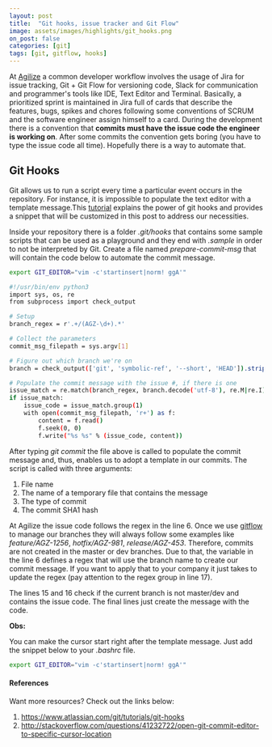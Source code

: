 ```yaml
---
layout: post
title:  "Git hooks, issue tracker and Git Flow"
image: assets/images/highlights/git_hooks.png
on_post: false
categories: [git]
tags: [git, gitflow, hooks]
---
```


At [Agilize](https://www.agilize.com.br/) a common developer workflow involves the usage of Jira for issue tracking, Git + Git Flow for versioning code, Slack for communication and programmer's tools like IDE, Text Editor and Terminal. Basically, a prioritized sprint is maintained in Jira full of cards that describe the features, bugs, spikes and chores following some conventions of SCRUM and the software engineer assign himself to a card. During the development there is a convention that **commits must have the issue code the engineer is working on**. After some commits the convention gets boring (you have to type the issue code all time). Hopefully there is a way to automate that.


## Git Hooks
Git allows us to run a script every time a particular event occurs in the repository. For instance, it is impossible to populate the text editor with a template message.This [tutorial](https://www.atlassian.com/git/tutorials/git-hooks) explains the power of git hooks and provides a snippet that will be customized in this post to address our necessities.

Inside your repository there is a folder *.git/hooks* that contains some sample scripts that can be used as a playground and they end with *.sample* in order to not be interpreted by Git. Create a file named *prepare-commit-msg* that will contain the code below to automate the commit message.

```bash
export GIT_EDITOR="vim -c'startinsert|norm! ggA'"
```

```bash
#!/usr/bin/env python3
import sys, os, re
from subprocess import check_output

# Setup
branch_regex = r'.+/(AGZ-\d+).*'

# Collect the parameters
commit_msg_filepath = sys.argv[1]

# Figure out which branch we're on
branch = check_output(['git', 'symbolic-ref', '--short', 'HEAD']).strip()

# Populate the commit message with the issue #, if there is one
issue_match = re.match(branch_regex, branch.decode('utf-8'), re.M|re.I)
if issue_match:
    issue_code = issue_match.group(1)
    with open(commit_msg_filepath, 'r+') as f:
        content = f.read()
        f.seek(0, 0)
        f.write("%s %s" % (issue_code, content))
```

After typing *git commit* the file above is called to populate the commit message and, thus, enables us to adopt a template in our commits. The script is called with three arguments:

1. File name
1. The name of a temporary file that contains the message
1. The type of commit
1. The commit SHA1 hash

At Agilize the issue code follows the regex in the line 6. Once we use [gitflow](http://nvie.com/posts/a-successful-git-branching-model/) to manage our branches they will always follow some examples like *feature/AGZ-1256*, *hotfix/AGZ-981*, *release/AGZ-453*. Therefore, commits are not created in the master or dev branches. Due to that, the variable in the line 6 defines a regex that will use the branch name to create our commit message. If you want to apply that to your company it just takes to update the regex (pay attention to the regex group in line 17).

The lines 15 and 16 check if the current branch is not master/dev and contains the issue code. The final lines just create the message with the code.

**Obs:**

You can make the cursor start right after the template message. Just add the snippet below to your *.bashrc* file.

```bash
export GIT_EDITOR="vim -c'startinsert|norm! ggA'"
```

#### References
Want more resources? Check out the links below:

1. https://www.atlassian.com/git/tutorials/git-hooks
1. http://stackoverflow.com/questions/41232722/open-git-commit-editor-to-specific-cursor-location

